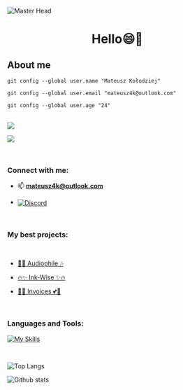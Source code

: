 ![Master Head](https://img.freepik.com/free-vector/sunset-landscape-with-lake-clouds-red-sky-silhouettes-hills-trees-coast_107791-4670.jpg?w=1380&t=st=1688898800~exp=1688899400~hmac=3bad38351a9d89c8e574e511289be7221639568a4abcc19e4c882a1cb0e742a8)
<h1 align="center">Hello😄👋</h1>

<h2>About me</h2>

`git config --global user.name "Mateusz Kołodziej"`

`git config --global user.email "mateusz4k@outlook.com"`

`git config --global user.age "24"`
 
 

<br />

<a href="https://github.com/F4eNn/github-profile-views-counter">
    <img src="https://komarev.com/ghpvc/?username=F4eNn&style=for-the-badge&color=blueviolet">
</a>



[Ÿ HŸPE]: https://yhype.me
[GitHub Profile Views Counter]: https://github.com/F4eNn/github-profile-views-counter

![](https://hit.yhype.me/github/profile?user_id=1849174)
   
<br /> 

<h3 align="left">Connect with me:</h3>

- 📫 **mateusz4k@outlook.com**

- <a href="https://discord.com/users/992404385705513010">
  <img align="center" src="https://img.shields.io/badge/Discord-5865F2?style=for-the-badge&logo=discord&logoColor=white" alt="Discord" />
</a>
</br>

<h3>My best projects:</h3>

</br>

 - <p><a href="https://github.com/F4eNn/Audiophile" target="_blank">🎵🎶 Audiophile 🎶</a></p>
 - <p ><a target="_blank" href="https://ink-wise.vercel.app/">🔥✨ Ink-Wise ✨🔥</a></p>
 - <p ><a target="_blank" href="https://invoices-eight.vercel.app/register?mode=login">🎉💕 Invoices 💕🎉</a></p>

</br>

<h3 align="left">Languages and Tools:</h3>


[![My Skills](https://skillicons.dev/icons?i=react,nextjs,js,ts,express,vue,tailwind,nodejs,linux,php,mysql&perline=7)](https://skillicons.dev)

<br />

![Top Langs](https://github-readme-stats.vercel.app/api/top-langs/?username=F4eNn&layout=compact)

![Github stats](https://github-readme-stats-sigma-five.vercel.app/api?username=f4enn&show_icons=true)




 

 




